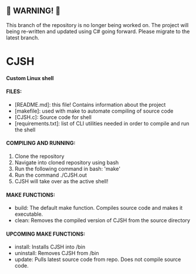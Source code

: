 
## 🛑 WARNING! 🛑
This branch of the repository is no longer being worked on. The project will being re-written and updated using C# going forward. Please migrate to the latest branch.

# CJSH
#### Custom Linux shell

#### FILES:
- [README.md]: this file! Contains information about the project
- [makefile]: used with make to automate compiling of source code
- [CJSH.c]: Source code for shell
- [requirements.txt]: list of CLI utilities needed in order to compile and run the shell

#### COMPILING AND RUNNING:
1. Clone the repository
2. Navigate into cloned repository using bash
3. Run the following command in bash: 'make'
4. Run the command ./CJSH.out
5. CJSH will take over as the active shell!

#### MAKE FUNCTIONS:
 - build: The default make function. Compiles source code and makes it executable.
 - clean: Removes the compiled version of CJSH from the source directory

#### UPCOMING MAKE FUNCTIONS:
 - install: Installs CJSH into /bin
 - uninstall: Removes CJSH from /bin
 - update: Pulls latest source code from repo. Does not compile source code.
